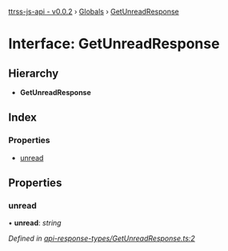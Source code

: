 [ttrss-js-api - v0.0.2](../README.md) › [Globals](../globals.md) › [GetUnreadResponse](getunreadresponse.md)

# Interface: GetUnreadResponse

## Hierarchy

* **GetUnreadResponse**

## Index

### Properties

* [unread](getunreadresponse.md#unread)

## Properties

###  unread

• **unread**: *string*

*Defined in [api-response-types/GetUnreadResponse.ts:2](https://github.com/fchristl/ttrss-js-api/blob/79fe3ba/src/api-response-types/GetUnreadResponse.ts#L2)*
